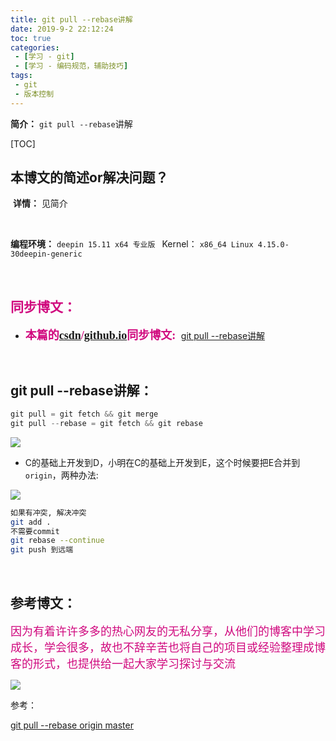 ```yaml
---
title: git pull --rebase讲解
date: 2019-9-2 22:12:24
toc: true
categories: 
 - [学习 - git]
 - [学习 - 编码规范，辅助技巧]
tags: 
 - git
 - 版本控制
---
```




**简介：** `git pull --rebase`讲解

[TOC]

## 本博文的简述or解决问题？

​		**详情：**  见简介

<br>

**编程环境：**  `deepin 15.11 x64 专业版 `    Kernel： `x86_64 Linux 4.15.0-30deepin-generic`

<br>

## <font color=#D0087E  face="幼圆">同步博文：</font>

- <font color=#D0087E  size=4 face="幼圆">**本篇的[csdn](https://blog.csdn.net/qq_33154343)/[github.io](https://touwoyimuli.github.io/)同步博文:** </font> [git pull --rebase讲解](https://blog.csdn.net/qq_33154343/article/details/100398247) 

<br>

## git pull --rebase讲解：

```cpp
git pull = git fetch && git merge
git pull --rebase = git fetch && git rebase
```

<img src="https://raw.githubusercontent.com/touwoyimuli/FigureBed/master/img/20190808220109.png"/>



- C的基础上开发到D，小明在C的基础上开发到E，这个时候要把E合并到`origin`，两种办法:

<img src="https://raw.githubusercontent.com/touwoyimuli/FigureBed/master/img/20190902213450.png"/>

```bash
如果有冲突, 解决冲突
git add .
不需要commit
git rebase --continue
git push 到远端
```

<br>

## 参考博文：

<font color=#D0087E size=4 face="幼圆">因为有着许许多多的热心网友的无私分享，从他们的博客中学习成长，学会很多，故也不辞辛苦也将自己的项目或经验整理成博客的形式，也提供给一起大家学习探讨与交流 </font>

![](https://raw.githubusercontent.com/touwoyimuli/FigureBed/master/img/20190719175818.png)

参考：

[git pull --rebase origin master](https://www.jianshu.com/p/0cd05dd1cc73)

